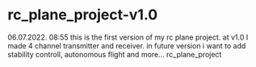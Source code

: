# rc_plane_project-v1.0
06.07.2022. 08:55
this is the first version of my rc plane project.
at v1.0 I made 4 channel transmitter and receiver.
in future version i want to add stability controll, autonomous flight and more...
rc_plane_project
